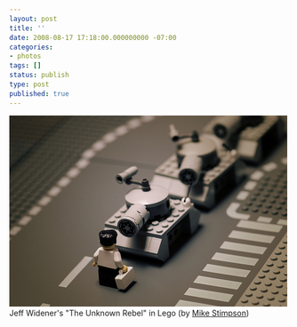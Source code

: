 ```yaml
---
layout: post
title: ''
date: 2008-08-17 17:18:00.000000000 -07:00
categories:
- photos
tags: []
status: publish
type: post
published: true
---
```

<div class="figure">
<img src="/assets/F0ca4HZtJcrgvrtrFMvoxyR5_500.jpg" alt="" />
		        </div>
		Jeff Widener's "The Unknown Rebel" in Lego (by <a href="http://www.flickr.com/photos/balakov/sets/72157603412185394/">Mike Stimpson</a>)

